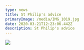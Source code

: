 ```yaml
---
type: news
title: St Philip's advice
primaryImage: /media/IMG_1019.jpg
date: 2020-03-21T12:23:06.442Z
description: St Philip's advice
---
```

![](/media/IMG_1019.jpg)
